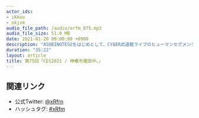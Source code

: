 ```yaml
---
actor_ids:
- ikkou
- nkjzm
audio_file_path: /audio/xrfm_075.mp3
audio_file_size: 51.0 MB
date: 2021-01-20 00:00:00 +0900
description: "ASOBINOTES2をはじめとして、CY8ER武道館ライブのヒューマンセグメンテーション、パナソニック VR Glasses、レノボ ThinkReality A3、Vuzix、NoloVR、Neon、バーチャルオートサロン、TikTok の LiDAR 対応フィルター、マイクラEarthサ終、DMMのConnect Chat、Vket 5、NEOKET、PPHちゃん引退、『神椿市建設中。』のクラファン、東雲めぐ x 初音ミク、 VTuber Fesについて話しました。"
duration: "35:22"
layout: article
title: 第75回「CES2021 / 神椿市建設中。」
---
```


## 関連リンク

- 公式Twitter: [@xRfrn](https://twitter.com/xrfrn)
- ハッシュタグ: [#xRfm](https://twitter.com/hashtag/xRfm?src=hash)